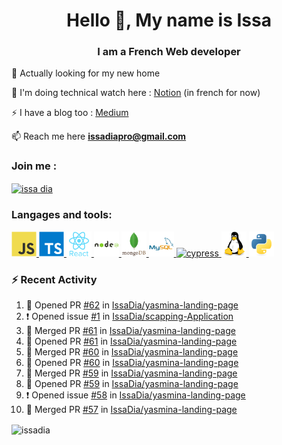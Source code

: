 <h1 align="center">Hello 👋, My name is Issa</h1>
<h3 align="center">I am a French Web developer</h3>


🔭 Actually looking for my new home


📝 I'm doing technical watch here :  [Notion](https://www.notion.so/Veille-Techno-Issa-2572f315bd9348c3a13dcb8b8c3cdb0d) (in french for now)

⚡ I have a blog too : [Medium](https://medium.com/@issadia)

📫 Reach me here **issadiapro@gmail.com**

<h3 align="left">Join me :</h3>
<p align="left">
<a href="https://linkedin.com/in/issa-dia-dev/" target="blank"><img align="center" src="https://raw.githubusercontent.com/rahuldkjain/github-profile-readme-generator/master/src/images/icons/Social/linked-in-alt.svg" alt="issa dia" height="30" width="40" /></a>
</p>

<h3 align="left">Langages and tools:</h3>
<p align="left"> 
  <a href="https://developer.mozilla.org/en-US/docs/Web/JavaScript" target="_blank"> <img src="https://raw.githubusercontent.com/devicons/devicon/master/icons/javascript/javascript-original.svg" alt="javascript" width="40" height="40"/> </a>
  <a href="https://www.typescriptlang.org/" target="_blank"> <img src="https://raw.githubusercontent.com/devicons/devicon/master/icons/typescript/typescript-original.svg" alt="typescript" width="40" height="40"/> </a>
  <a href="https://reactjs.org/" target="_blank"> <img src="https://raw.githubusercontent.com/devicons/devicon/master/icons/react/react-original-wordmark.svg" alt="react" width="40" height="40"/> </a>
  <a href="https://nodejs.org" target="_blank"> <img src="https://raw.githubusercontent.com/devicons/devicon/master/icons/nodejs/nodejs-original-wordmark.svg" alt="nodejs" width="40" height="40"/> </a>
   <a href="https://www.mongodb.com/" target="_blank"> <img src="https://raw.githubusercontent.com/devicons/devicon/master/icons/mongodb/mongodb-original-wordmark.svg" alt="mongodb" width="40" height="40"/> </a>
  <a href="https://www.mysql.com/" target="_blank"> <img src="https://raw.githubusercontent.com/devicons/devicon/master/icons/mysql/mysql-original-wordmark.svg" alt="mysql" width="40" height="40"/> </a>
  <a href="https://www.cypress.io" target="_blank"> <img src="https://raw.githubusercontent.com/simple-icons/simple-icons/6e46ec1fc23b60c8fd0d2f2ff46db82e16dbd75f/icons/cypress.svg" alt="cypress" width="40" height="40"/> </a>
  <a href="https://www.linux.org/" target="_blank"> <img src="https://raw.githubusercontent.com/devicons/devicon/master/icons/linux/linux-original.svg" alt="linux" width="40" height="40"/> </a> 
    <a href="https://www.python.org" target="_blank"> <img src="https://raw.githubusercontent.com/devicons/devicon/master/icons/python/python-original.svg" alt="python" width="40" height="40"/> </a>
</p>

### :zap: Recent Activity

<!--START_SECTION:activity-->
1. 💪 Opened PR [#62](https://github.com/IssaDia/yasmina-landing-page/pull/62) in [IssaDia/yasmina-landing-page](https://github.com/IssaDia/yasmina-landing-page)
2. ❗️ Opened issue [#1](https://github.com/IssaDia/scapping-Application/issues/1) in [IssaDia/scapping-Application](https://github.com/IssaDia/scapping-Application)
3. 🎉 Merged PR [#61](https://github.com/IssaDia/yasmina-landing-page/pull/61) in [IssaDia/yasmina-landing-page](https://github.com/IssaDia/yasmina-landing-page)
4. 💪 Opened PR [#61](https://github.com/IssaDia/yasmina-landing-page/pull/61) in [IssaDia/yasmina-landing-page](https://github.com/IssaDia/yasmina-landing-page)
5. 🎉 Merged PR [#60](https://github.com/IssaDia/yasmina-landing-page/pull/60) in [IssaDia/yasmina-landing-page](https://github.com/IssaDia/yasmina-landing-page)
6. 💪 Opened PR [#60](https://github.com/IssaDia/yasmina-landing-page/pull/60) in [IssaDia/yasmina-landing-page](https://github.com/IssaDia/yasmina-landing-page)
7. 🎉 Merged PR [#59](https://github.com/IssaDia/yasmina-landing-page/pull/59) in [IssaDia/yasmina-landing-page](https://github.com/IssaDia/yasmina-landing-page)
8. 💪 Opened PR [#59](https://github.com/IssaDia/yasmina-landing-page/pull/59) in [IssaDia/yasmina-landing-page](https://github.com/IssaDia/yasmina-landing-page)
9. ❗️ Opened issue [#58](https://github.com/IssaDia/yasmina-landing-page/issues/58) in [IssaDia/yasmina-landing-page](https://github.com/IssaDia/yasmina-landing-page)
10. 🎉 Merged PR [#57](https://github.com/IssaDia/yasmina-landing-page/pull/57) in [IssaDia/yasmina-landing-page](https://github.com/IssaDia/yasmina-landing-page)
<!--END_SECTION:activity-->

<p><img align="center" src="https://github-readme-streak-stats.herokuapp.com/?user=issadia&" alt="issadia" /></p>

